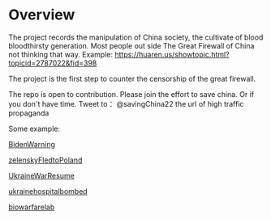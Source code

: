 # Overview 
The project records the manipulation of China society, the cultivate of blood bloodthirsty generation. 
Most people out side The Great Firewall of China not thinking that way. 
Example: https://huaren.us/showtopic.html?topicid=2787022&fid=398

The project is the first step to counter the censorship of the great firewall. 

The repo is open to contribution. Please join the effort to save china. 
Or if you don't have time. Tweet to： @savingChina22 the url of high traffic propaganda

Some example:

[BidenWarning](https://github.com/savingchina/savingchina.github.io/wiki/BidenWarning)

[zelenskyFledtoPoland](https://github.com/savingchina/savingchina.github.io/wiki/zelenskyFledtoPoland)

[UkraineWarResume](https://github.com/savingchina/savingchina.github.io/wiki/UkraineWarResume)

[ukrainehospitalbombed](https://github.com/savingchina/savingchina.github.io/wiki/ukrainehospitalbombed)

[biowarfarelab](https://github.com/savingchina/savingchina.github.io/wiki/biowarfarelab)


